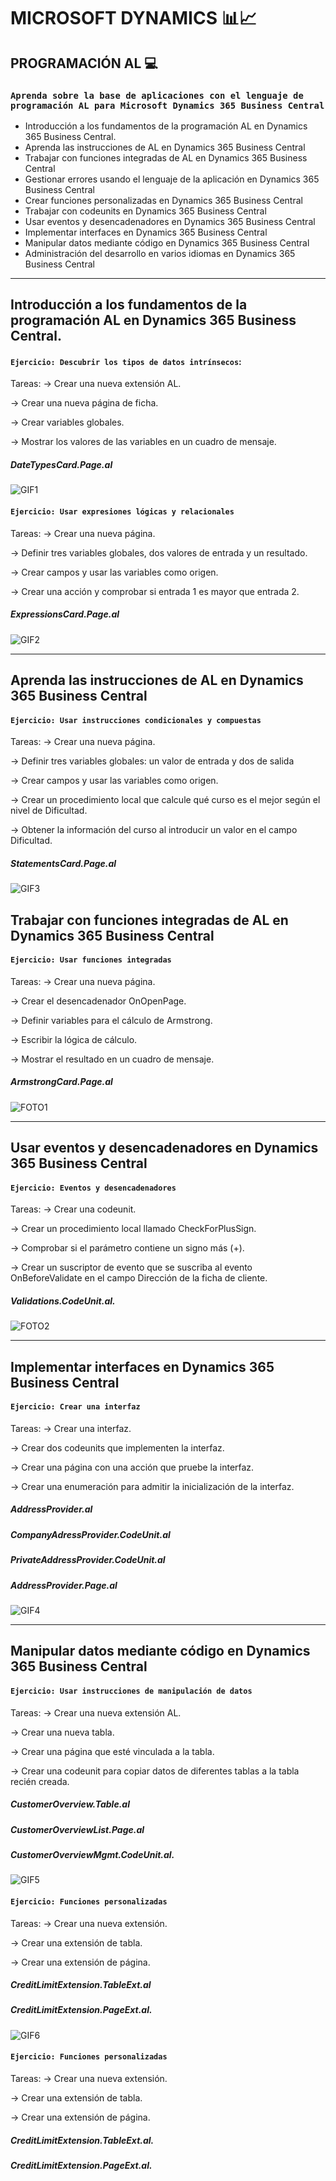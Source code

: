 # MICROSOFT DYNAMICS 📊📈


## PROGRAMACIÓN AL 💻


### `Aprenda sobre la base de aplicaciones con el lenguaje de programación AL para Microsoft Dynamics 365 Business Central`

- Introducción a los fundamentos de la programación AL en Dynamics 365 Business Central.
- Aprenda las instrucciones de AL en Dynamics 365 Business Central
- Trabajar con funciones integradas de AL en Dynamics 365 Business Central
- Gestionar errores usando el lenguaje de la aplicación en Dynamics 365 Business Central
- Crear funciones personalizadas en Dynamics 365 Business Central
- Trabajar con codeunits en Dynamics 365 Business Central
- Usar eventos y desencadenadores en Dynamics 365 Business Central
- Implementar interfaces en Dynamics 365 Business Central
- Manipular datos mediante código en Dynamics 365 Business Central
- Administración del desarrollo en varios idiomas en Dynamics 365 Business Central


---


## Introducción a los fundamentos de la programación AL en Dynamics 365 Business Central.

#### `Ejercicio: Descubrir los tipos de datos intrínsecos`:
Tareas: 
-> Crear una nueva extensión AL.

-> Crear una nueva página de ficha.

-> Crear variables globales.

-> Mostrar los valores de las variables en un cuadro de mensaje.

#####  DateTypesCard.Page.al

![GIF1](../recursos/GIF1.gif)


#### `Ejercicio: Usar expresiones lógicas y relacionales` 
Tareas:
-> Crear una nueva página.

-> Definir tres variables globales, dos valores de entrada y un resultado.

-> Crear campos y usar las variables como origen.

-> Crear una acción y comprobar si entrada 1 es mayor que entrada 2.

#####  ExpressionsCard.Page.al

![GIF2](../recursos/GIF2.gif)

--- 

## Aprenda las instrucciones de AL en Dynamics 365 Business Central

#### `Ejercicio: Usar instrucciones condicionales y compuestas`
Tareas:
-> Crear una nueva página.

-> Definir tres variables globales: un valor de entrada y dos de salida

-> Crear campos y usar las variables como origen.

-> Crear un procedimiento local que calcule qué curso es el mejor según el nivel de Dificultad.

-> Obtener la información del curso al introducir un valor en el campo Dificultad.

#####  StatementsCard.Page.al 

![GIF3](../recursos/GIF3.gif)

## Trabajar con funciones integradas de AL en Dynamics 365 Business Central

#### `Ejercicio: Usar funciones integradas`
Tareas:
-> Crear una nueva página.

-> Crear el desencadenador OnOpenPage.

-> Definir variables para el cálculo de Armstrong.

-> Escribir la lógica de cálculo.

-> Mostrar el resultado en un cuadro de mensaje.

#####  ArmstrongCard.Page.al

![FOTO1](../recursos/armstrongCard.PNG)

---

## Usar eventos y desencadenadores en Dynamics 365 Business Central

#### `Ejercicio: Eventos y desencadenadores`
Tareas:
-> Crear una codeunit.

-> Crear un procedimiento local llamado CheckForPlusSign.

-> Comprobar si el parámetro contiene un signo más (+).

-> Crear un suscriptor de evento que se suscriba al evento OnBeforeValidate en el campo Dirección de la ficha de cliente.

#####  Validations.CodeUnit.al.

![FOTO2](../recursos/validations.PNG)


---

## Implementar interfaces en Dynamics 365 Business Central
#### `Ejercicio: Crear una interfaz`
Tareas:
-> Crear una interfaz.

-> Crear dos codeunits que implementen la interfaz.

-> Crear una página con una acción que pruebe la interfaz.

-> Crear una enumeración para admitir la inicialización de la interfaz.

##### AddressProvider.al
##### CompanyAdressProvider.CodeUnit.al
##### PrivateAddressProvider.CodeUnit.al
##### AddressProvider.Page.al

![GIF4](../recursos/GIF4.gif)

--- 
## Manipular datos mediante código en Dynamics 365 Business Central
#### `Ejercicio: Usar instrucciones de manipulación de datos`
Tareas:
-> Crear una nueva extensión AL.

-> Crear una nueva tabla.

-> Crear una página que esté vinculada a la tabla.

-> Crear una codeunit para copiar datos de diferentes tablas a la tabla recién creada.

##### CustomerOverview.Table.al
##### CustomerOverviewList.Page.al
##### CustomerOverviewMgmt.CodeUnit.al.

![GIF5](../recursos/GIF5.gif)


#### `Ejercicio: Funciones personalizadas`
Tareas:
-> Crear una nueva extensión.

-> Crear una extensión de tabla.

-> Crear una extensión de página.

##### CreditLimitExtension.TableExt.al
##### CreditLimitExtension.PageExt.al.

![GIF6](../recursos/GIF6.gif)

#### `Ejercicio: Funciones personalizadas`
Tareas:
-> Crear una nueva extensión.

-> Crear una extensión de tabla.

-> Crear una extensión de página.

##### CreditLimitExtension.TableExt.al.
##### CreditLimitExtension.PageExt.al.










